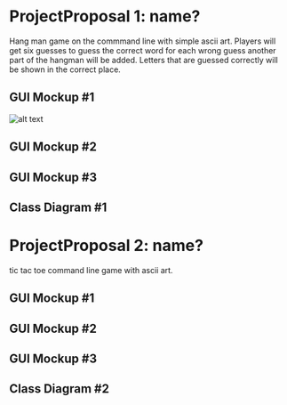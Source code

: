 # ProjectProposal 1: name?
Hang man game on the commmand line with simple ascii art. Players will get six guesses to guess the correct word for each wrong guess another part of the hangman will be added. Letters that are guessed correctly will be shown in the correct place.

## GUI Mockup #1
![alt text](http://url/to/img.png)
## GUI Mockup #2

## GUI Mockup #3

## Class Diagram #1


# ProjectProposal 2: name?
tic tac toe command line game with ascii art.

## GUI Mockup #1

## GUI Mockup #2

## GUI Mockup #3

## Class Diagram #2
